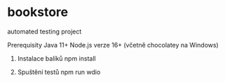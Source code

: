 # bookstore
automated testing project

Prerequisity
Java 11+
Node.js verze 16+ (včetně chocolatey na Windows)

1. Instalace balíků
npm install

2. Spuštění testů
npm run wdio
